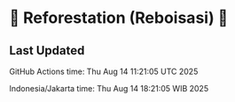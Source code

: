 
# 🌳 Reforestation (Reboisasi) 🌲

## Last Updated

GitHub Actions time: Thu Aug 14 11:21:05 UTC 2025

Indonesia/Jakarta time: Thu Aug 14 18:21:05 WIB 2025
